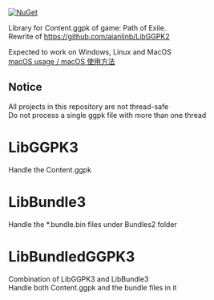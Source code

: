 [![NuGet](https://img.shields.io/nuget/v/LibGGPK3.LibGGPK3.svg)](https://www.nuget.org/packages?q=LibGGPK3)

Library for Content.ggpk of game: Path of Exile.  
Rewrite of https://github.com/aianlinb/LibGGPK2

Expected to work on Windows, Linux and MacOS  
[macOS usage / macOS 使用方法](document.md)
## Notice
All projects in this repository are not thread-safe  
Do not process a single ggpk file with more than one thread

# LibGGPK3
Handle the Content.ggpk

# LibBundle3
Handle the *.bundle.bin files under Bundles2 folder

# LibBundledGGPK3
Combination of LibGGPK3 and LibBundle3  
Handle both Content.ggpk and the bundle files in it